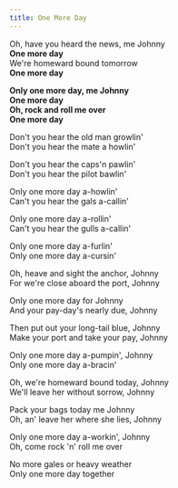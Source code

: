 ```yaml
---
title: One More Day
---
```


Oh, have you heard the news, me Johnny  
**One more day**  
We're homeward bound tomorrow  
**One more day**

**Only one more day, me Johnny**  
**One more day**  
**Oh, rock and roll me over**  
**One more day**  

Don't you hear the old man growlin'  
Don't you hear the mate a howlin'  

Don't you hear the caps'n pawlin'  
Don't you hear the pilot bawlin'  

Only one more day a-howlin'  
Can't you hear the gals a-callin'  

Only one more day a-rollin'  
Can't you hear the gulls a-callin'  

Only one more day a-furlin'  
Only one more day a-cursin'  

Oh, heave and sight the anchor, Johnny  
For we're close aboard the port, Johnny  

Only one more day for Johnny  
And your pay-day's nearly due, Johnny  

Then put out your long-tail blue, Johnny  
Make your port and take your pay, Johnny  

Only one more day a-pumpin', Johnny  
Only one more day a-bracin'

Oh, we're homeward bound today, Johnny  
We'll leave her without sorrow, Johnny  

Pack your bags today me Johnny  
Oh, an' leave her where she lies, Johnny  

Only one more day a-workin', Johnny  
Oh, come rock 'n' roll me over  

No more gales or heavy weather  
Only one more day together  